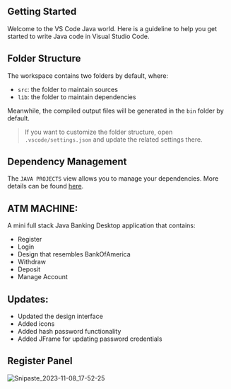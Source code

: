 ## Getting Started

Welcome to the VS Code Java world. Here is a guideline to help you get started to write Java code in Visual Studio Code.

## Folder Structure

The workspace contains two folders by default, where:

- `src`: the folder to maintain sources
- `lib`: the folder to maintain dependencies

Meanwhile, the compiled output files will be generated in the `bin` folder by default.

> If you want to customize the folder structure, open `.vscode/settings.json` and update the related settings there.

## Dependency Management

The `JAVA PROJECTS` view allows you to manage your dependencies. More details can be found [here](https://github.com/microsoft/vscode-java-dependency#manage-dependencies).

## ATM MACHINE: 

A mini full stack Java Banking Desktop application that contains:
- Register
- Login
- Design that resembles BankOfAmerica
- Withdraw
- Deposit
- Manage Account

## Updates:
- Updated the design interface
- Added icons
- Added hash password functionality 
- Added JFrame for updating password credentials

## Register Panel

![Snipaste_2023-11-08_17-52-25](https://github.com/sskyhigh/ATM-Machine/assets/98570636/b8a41ecf-5556-43ba-a304-f6ab1b7b3fae)



